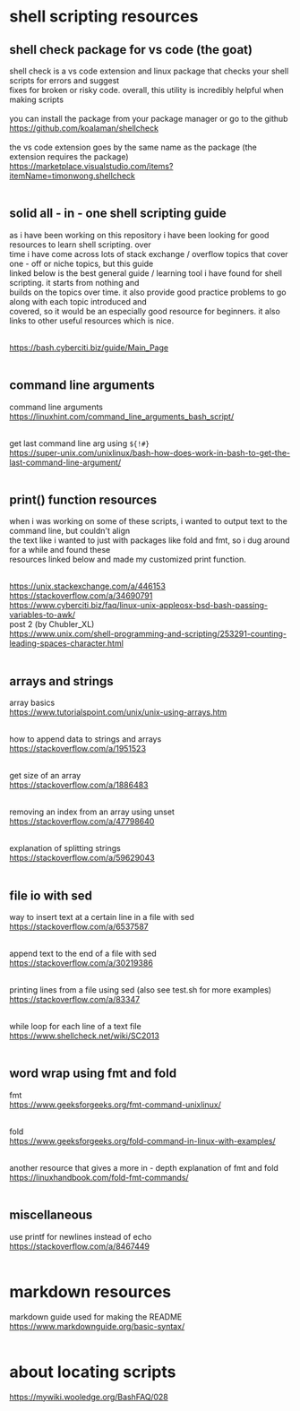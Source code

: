 # shell scripting resources

## shell check package for vs code (the goat)

shell check is a vs code extension and linux package that checks your shell scripts for errors and suggest<br>
fixes for broken or risky code. overall, this utility is incredibly helpful when making scripts<br><br>
you can install the package from your package manager or go to the github<br>
https://github.com/koalaman/shellcheck<br><br>
the vs code extension goes by the same name as the package (the extension requires the package)<br>
https://marketplace.visualstudio.com/items?itemName=timonwong.shellcheck<br><br>

## solid all - in - one shell scripting guide

as i have been working on this repository i have been looking for good resources to learn shell scripting. over<br>
time i have come across lots of stack exchange / overflow topics that cover one - off or niche topics, but this guide<br>
linked below is the best general guide / learning tool i have found for shell scripting. it starts from nothing and<br>
builds on the topics over time. it also provide good practice problems to go along with each topic introduced and<br>
covered, so it would be an especially good resource for beginners. it also links to other useful resources which is nice.<br><br>

https://bash.cyberciti.biz/guide/Main_Page<br><br>

## command line arguments

command line arguments<br>
https://linuxhint.com/command_line_arguments_bash_script/<br><br>

get last command line arg using `${!#}`<br>
https://super-unix.com/unixlinux/bash-how-does-work-in-bash-to-get-the-last-command-line-argument/<br><br>

## print() function resources

when i was working on some of these scripts, i wanted to output text to the command line, but couldn't align<br>
the text like i wanted to just with packages like fold and fmt, so i dug around for a while and found these<br>
resources linked below and made my customized print function.<br><br>

https://unix.stackexchange.com/a/446153<br>
https://stackoverflow.com/a/34690791<br>
https://www.cyberciti.biz/faq/linux-unix-appleosx-bsd-bash-passing-variables-to-awk/<br>
post 2 (by Chubler_XL)<br>
https://www.unix.com/shell-programming-and-scripting/253291-counting-leading-spaces-character.html<br><br>

## arrays and strings

array basics<br>
https://www.tutorialspoint.com/unix/unix-using-arrays.htm<br><br>

how to append data to strings and arrays<br>
https://stackoverflow.com/a/1951523<br><br>

get size of an array<br>
https://stackoverflow.com/a/1886483<br><br>

removing an index from an array using unset<br>
https://stackoverflow.com/a/47798640<br><br>

explanation of splitting strings<br>
https://stackoverflow.com/a/59629043<br><br>

## file io with sed

way to insert text at a certain line in a file with sed<br>
https://stackoverflow.com/a/6537587<br><br>

append text to the end of a file with sed<br>
https://stackoverflow.com/a/30219386<br><br>

printing lines from a file using sed (also see test.sh for more examples)<br>
https://stackoverflow.com/a/83347<br><br>

while loop for each line of a text file<br>
https://www.shellcheck.net/wiki/SC2013<br><br>

## word wrap using fmt and fold

fmt<br>
https://www.geeksforgeeks.org/fmt-command-unixlinux/<br><br>

fold<br>
https://www.geeksforgeeks.org/fold-command-in-linux-with-examples/<br><br>

another resource that gives a more in - depth explanation of fmt and fold<br>
https://linuxhandbook.com/fold-fmt-commands/<br><br>

## miscellaneous

use printf for newlines instead of echo<br>
https://stackoverflow.com/a/8467449<br><br>

# markdown resources

markdown guide used for making the README<br>
https://www.markdownguide.org/basic-syntax/<br><br>

# about locating scripts
https://mywiki.wooledge.org/BashFAQ/028<br><br>